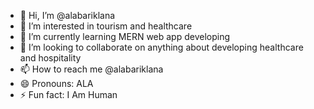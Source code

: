 - 👋 Hi, I’m @alabariklana
- 👀 I’m interested in tourism and healthcare
- 🌱 I’m currently learning MERN web app developing
- 💞️ I’m looking to collaborate on anything about developing healthcare and hospitality 
- 📫 How to reach me @alabariklana
- 😄 Pronouns: ALA
- ⚡ Fun fact: I Am Human

<!---
alabariklana/alabariklana is a ✨ special ✨ repository because its `README.md` (this file) appears on your GitHub profile.
You can click the Preview link to take a look at your changes.
--->
